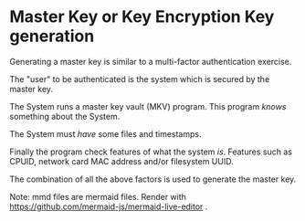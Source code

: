 # Master Key or Key Encryption Key generation

Generating a master key is similar to a
multi-factor authentication exercise.

The "user" to be authenticated is the
system which is secured by the master key.

The System runs a master key vault (MKV)
program. This program _knows_ something
about the System.

The System must _have_ some files and
timestamps.

Finally the program check features
of what the system _is_. Features
such as CPUID, network card MAC address
and/or filesystem UUID.

The combination of all the above factors
is used to generate the master key.

Note: mmd files are mermaid files.
Render with https://github.com/mermaid-js/mermaid-live-editor .
